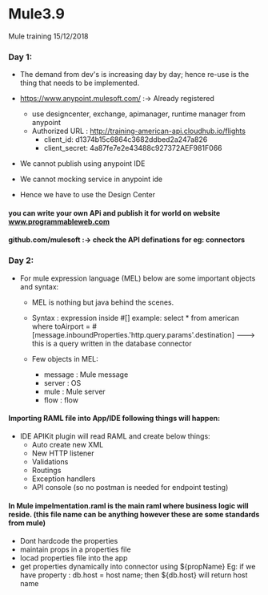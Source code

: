 # Mule3.9
Mule training 15/12/2018

### Day 1: 
- The demand from dev's is increasing day by day; hence re-use is the thing that needs to be implemented.
- https://www.anypoint.mulesoft.com/ :-> Already registered 
    - use designcenter, exchange, apimanager, runtime manager from anypoint 
    - Authorized URL : http://training-american-api.cloudhub.io/flights
      - client_id:  d1374b15c6864c3682ddbed2a247a826
      - client_secret:   4a87fe7e2e43488c927372AEF981F066
      
- We cannot publish using anypoint IDE
- We cannot mocking service in anypoint ide
- Hence we have to use the Design Center

#### you can write your own APi and publish it for world on website www.programmableweb.com

#### github.com/mulesoft :-> check the API definations for eg: connectors

### Day 2:
- For mule expression language (MEL) below are some important objects and syntax:
    - MEL is nothing but java behind the scenes.
    - Syntax : expression inside #[] example: select * from american where toAirport = #[message.inboundProperties.'http.query.params'.destination] ---> this is a query written in the database connector
    
    - Few objects in MEL:
        - message : Mule message
        - server : OS
        - mule : Mule server
        - flow : flow
        
#### Importing RAML file into App/IDE following things will happen:
- IDE APIKit plugin will read RAML and create below things:
    - Auto create new XML
    - New HTTP listener
    - Validations
    - Routings
    - Exception handlers
    - API console (so no postman is needed for endpoint testing)

#### In Mule impelmentation.raml is the main raml where business logic will reside. (this file name can be anything however these are some standards from mule)

#### 
- Dont hardcode the properties
- maintain props in a properties file
- locad properties file into the app
- get properties dynamically into connector using ${propName}
    Eg: if we have property : db.host = host name; then ${db.host} will return host name
